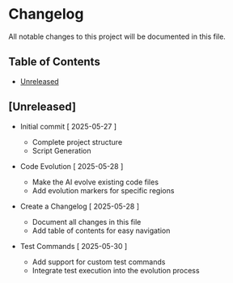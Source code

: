 # Changelog
All notable changes to this project will be documented in this file.

## Table of Contents
- [Unreleased](#unreleased)

## [Unreleased]
* Initial commit [ 2025-05-27 ]
  * Complete project structure
  * Script Generation

* Code Evolution [ 2025-05-28 ]
  * Make the AI evolve existing code files
  * Add evolution markers for specific regions

* Create a Changelog [ 2025-05-28 ]
  * Document all changes in this file
  * Add table of contents for easy navigation

* Test Commands [ 2025-05-30 ]
  * Add support for custom test commands
  * Integrate test execution into the evolution process
